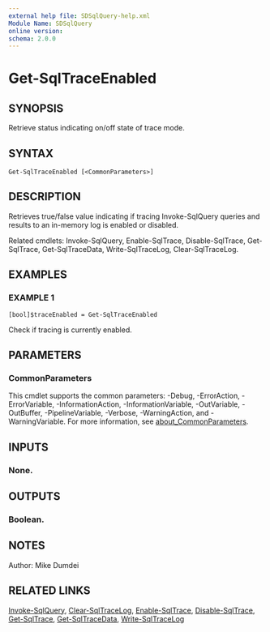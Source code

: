 ```yaml
---
external help file: SDSqlQuery-help.xml
Module Name: SDSqlQuery
online version:
schema: 2.0.0
---
```


# Get-SqlTraceEnabled

## SYNOPSIS
Retrieve status indicating on/off state of trace mode.

## SYNTAX

```
Get-SqlTraceEnabled [<CommonParameters>]
```

## DESCRIPTION
Retrieves true/false value indicating if tracing Invoke-SqlQuery queries and results to an in-memory log is enabled or disabled.

Related cmdlets: Invoke-SqlQuery, Enable-SqlTrace, Disable-SqlTrace, Get-SqlTrace, Get-SqlTraceData, Write-SqlTraceLog, Clear-SqlTraceLog.

## EXAMPLES

### EXAMPLE 1
```
[bool]$traceEnabled = Get-SqlTraceEnabled
```

Check if tracing is currently enabled.

## PARAMETERS

### CommonParameters
This cmdlet supports the common parameters: -Debug, -ErrorAction, -ErrorVariable, -InformationAction, -InformationVariable, -OutVariable, -OutBuffer, -PipelineVariable, -Verbose, -WarningAction, and -WarningVariable. For more information, see [about_CommonParameters](http://go.microsoft.com/fwlink/?LinkID=113216).

## INPUTS

### None.
## OUTPUTS

### Boolean.
## NOTES
Author: Mike Dumdei

## RELATED LINKS
[Invoke-SqlQuery](.\Invoke-SqlQuery.md), [Clear-SqlTraceLog](.\Clear-SqlTraceLog.md), [Enable-SqlTrace](.\Enable-SqlTrace.md), [Disable-SqlTrace](.\Disable-SqlTrace.md), [Get-SqlTrace](.\Get-SqlTrace.md), [Get-SqlTraceData](.\Get-SqlTraceData.md), [Write-SqlTraceLog](.\Write-SqlTraceLog.md)

